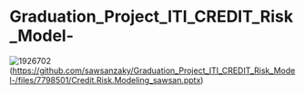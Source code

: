 # Graduation_Project_ITI_CREDIT_Risk_Model-
![1926702](https://user-images.githubusercontent.com/84667619/147865153-b0934c46-5d77-4d74-8e22-fe07ec9c8b9f.png)
(https://github.com/sawsanzaky/Graduation_Project_ITI_CREDIT_Risk_Model-/files/7798501/Credit.Risk.Modeling_sawsan.pptx)
